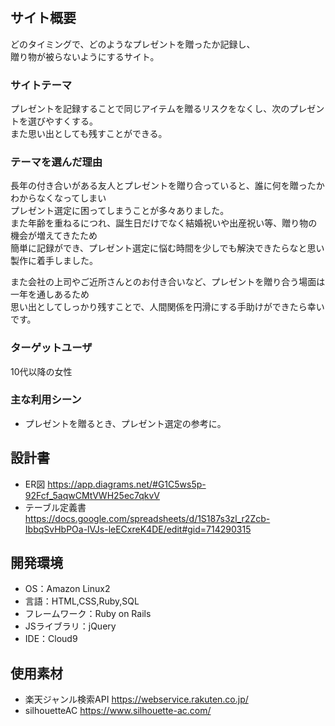 # <GIFTEMO>

## サイト概要
どのタイミングで、どのようなプレゼントを贈ったか記録し、<br>
贈り物が被らないようにするサイト。

### サイトテーマ
プレゼントを記録することで同じアイテムを贈るリスクをなくし、次のプレゼントを選びやすくする。<br>
また思い出としても残すことができる。

### テーマを選んだ理由
長年の付き合いがある友人とプレゼントを贈り合っていると、誰に何を贈ったかわからなくなってしまい<br>
プレゼント選定に困ってしまうことが多々ありました。<br>
また年齢を重ねるにつれ、誕生日だけでなく結婚祝いや出産祝い等、贈り物の機会が増えてきたため<br>
簡単に記録ができ、プレゼント選定に悩む時間を少しでも解決できたらなと思い製作に着手しました。<br>

また会社の上司やご近所さんとのお付き合いなど、プレゼントを贈り合う場面は一年を通しあるため<br>
思い出としてしっかり残すことで、人間関係を円滑にする手助けができたら幸いです。

### ターゲットユーザ
10代以降の女性

### 主な利用シーン
- プレゼントを贈るとき、プレゼント選定の参考に。

## 設計書
- ER図
<https://app.diagrams.net/#G1C5ws5p-92Fcf_5aqwCMtVWH25ec7qkvV>
- テーブル定義書
<https://docs.google.com/spreadsheets/d/1S187s3zl_r2Zcb-IbbqSvHbPOa-lVJs-leECxreK4DE/edit#gid=714290315>

## 開発環境
- OS：Amazon Linux2
- 言語：HTML,CSS,Ruby,SQL
- フレームワーク：Ruby on Rails
- JSライブラリ：jQuery
- IDE：Cloud9

## 使用素材
- 楽天ジャンル検索API <https://webservice.rakuten.co.jp/>
- silhouetteAC <https://www.silhouette-ac.com/>

